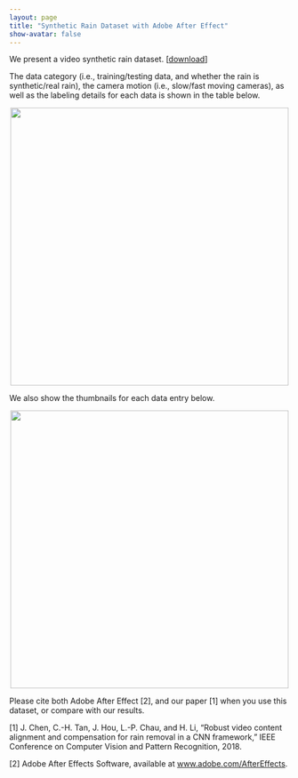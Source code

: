 ```yaml
---
layout: page
title: "Synthetic Rain Dataset with Adobe After Effect"
show-avatar: false
---
```


We present a video synthetic rain dataset. \[[download](https://github.com/hotndy/SPAC-SupplementaryMaterials)\]

The data category (i.e., training/testing data, and whether the rain is synthetic/real rain), the camera motion (i.e., slow/fast
moving cameras), as well as the labeling details for each data is shown in the table below.
<p align="center">
<img src="https://github.com/hotndy/hotndy.github.io/projects/SPAC/rainDatasetTable.jpg" width="500px"/>
</p>

We also show the thumbnails for each data entry below.

<p align="center">
<img src="https://github.com/hotndy/hotndy.github.io/projects/SPAC/rainDatasetThumb.jpg" width="500px"/>
</p>

Please cite both Adobe After Effect [2], and our paper [1] when you use this dataset, or compare with our results.

[1] J. Chen, C.-H. Tan, J. Hou, L.-P. Chau, and H. Li, “Robust video content alignment and compensation for rain removal in a CNN framework,” IEEE Conference on Computer Vision and Pattern Recognition, 2018.

[2] Adobe After Effects Software, available at www.adobe.com/AfterEffects.

